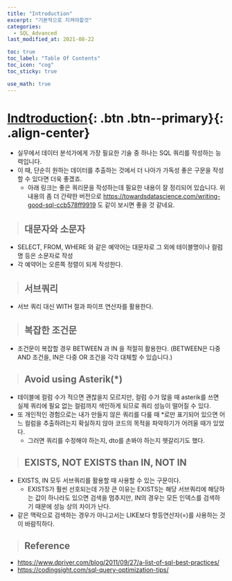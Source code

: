 ```yaml
---
title: "Introduction"
excerpt: "기본적으로 지켜야할것"
categories:
  - SQL_Advanced
last_modified_at: 2021-08-22

toc: true
toc_label: "Table Of Contents"
toc_icon: "cog"
toc_sticky: true

use_math: true
---
```


# [Indtroduction](#link){: .btn .btn--primary}{: .align-center}

- 실무에서 데이터 분석가에게 가장 필요한 기술 중 하나는 SQL 쿼리를 작성하는 능력입니다. 
- 이 때, 단순히 원하는 데이터를 추출하는 것에서 더 나아가 가독성 좋은 구문을 작성할 수 있다면 더욱 좋겠죠. 
  - 아래 링크는 좋은 쿼리문을 작성하는데 필요한 내용이 잘 정리되어 있습니다. 위 내용의 좀 더 간략한 버전으로 https://towardsdatascience.com/writing-good-sql-ccb578ff9919 도 같이 보시면 좋을 것 같네요.

> ## 대문자와 소문자 

- SELECT, FROM, WHERE 와 같은 예약어는 대문자로 그 외에 테이블명이나 컬럼명 등은 소문자로 작성 
- 각 예약어는 오른쪽 정렬이 되게 작성한다.

> ## 서브쿼리

- 서브 쿼리 대신 WITH 절과 파이프 연산자를 활용한다.

> ## 복잡한 조건문 

- 조건문이 복잡할 경우 BETWEEN 과 IN 을 적절히 활용한다. (BETWEEN은 다중 AND 조건을, IN은 다중 OR 조건을 각각 대체할 수 있습니다.)

> ## Avoid using Asterik(*)

- 테이블에 컬럼 수가 적으면 괜찮을지 모르지만, 컬럼 수가 많을 때 asterik를 쓰면 실제 쿼리에 필요 없는 컬럼까지 색인하게 되므로 쿼리 성능이 떨어질 수 있다. 
- 또 개인적인 경험으로는 내가 만들지 않은 쿼리를 다룰 때 *로만 표기되어 있으면 어느 컬럼을 추출하려는지 확실하지 않아 코드의 목적을 파악하기가 어려울 때가 있었다. 
  - 그러면 쿼리를 수정해야 하는지, dto를 손봐야 하는지 헷갈리기도 했다.

> ## EXISTS, NOT EXISTS than IN, NOT IN

- EXISTS, IN 모두 서브쿼리를 활용할 때 사용할 수 있는 구문이다. 
  - EXISTS가 훨씬 선호되는데 가장 큰 이유는 EXISTS는 해당 서브쿼리에 해당하는 값이 하나라도 있으면 검색을 멈추지만, IN의 경우는 모든 인덱스를 검색하기 때문에 성능 상의 차이가 난다. 
- 같은 맥락으로 검색하는 경우가 아니고서는 LIKE보다 항등연산자(=)를 사용하는 것이 바람직하다.

> ## Reference 

- https://www.dpriver.com/blog/2011/09/27/a-list-of-sql-best-practices/
- https://codingsight.com/sql-query-optimization-tips/
